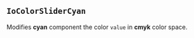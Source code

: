 ## `IoColorSliderCyan`

Modifies **cyan** component the color `value` in **cmyk** color space.

<io-element-demo element="io-color-slider-cyan"
  properties='{"value": "demo:cmyk"}'
  config='{"value": ["io-properties"]}
'></io-element-demo>